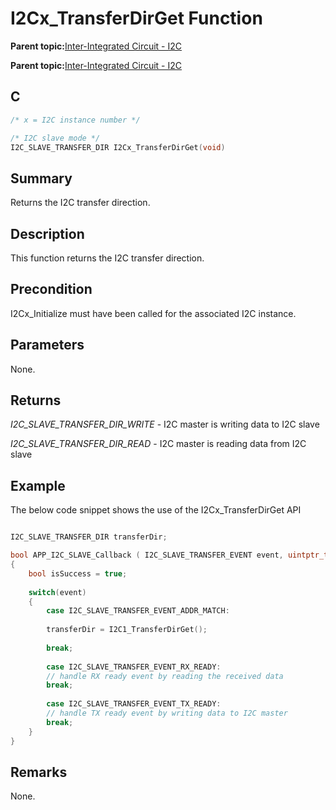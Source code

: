 # I2Cx\_TransferDirGet Function

**Parent topic:**[Inter-Integrated Circuit - I2C](GUID-9FF2770C-87B8-47A2-830B-AA9EB23ACFEC.md)

**Parent topic:**[Inter-Integrated Circuit - I2C](GUID-84B7C9F3-533A-4A83-9104-9196F8070FF2.md)

## C

```c
/* x = I2C instance number */

/* I2C slave mode */
I2C_SLAVE_TRANSFER_DIR I2Cx_TransferDirGet(void)
```

## Summary

Returns the I2C transfer direction.

## Description

This function returns the I2C transfer direction.

## Precondition

I2Cx\_Initialize must have been called for the associated I2C instance.

## Parameters

None.

## Returns

*I2C\_SLAVE\_TRANSFER\_DIR\_WRITE* - I2C master is writing data to I2C slave

*I2C\_SLAVE\_TRANSFER\_DIR\_READ* - I2C master is reading data from I2C slave

## Example

The below code snippet shows the use of the I2Cx\_TransferDirGet API

```c

I2C_SLAVE_TRANSFER_DIR transferDir;

bool APP_I2C_SLAVE_Callback ( I2C_SLAVE_TRANSFER_EVENT event, uintptr_t contextHandle )
{
    bool isSuccess = true;
    
    switch(event)
    {
        case I2C_SLAVE_TRANSFER_EVENT_ADDR_MATCH:
        
        transferDir = I2C1_TransferDirGet();
        
        break;
        
        case I2C_SLAVE_TRANSFER_EVENT_RX_READY:
        // handle RX ready event by reading the received data
        break;
        
        case I2C_SLAVE_TRANSFER_EVENT_TX_READY:
        // handle TX ready event by writing data to I2C master
        break;
    }
}
```

## Remarks

None.

